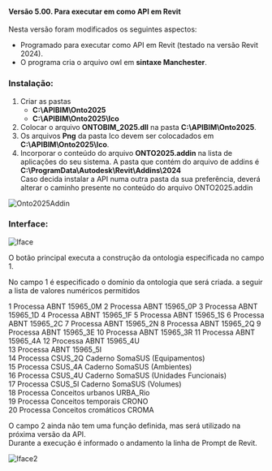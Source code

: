 #### Versão 5.00. Para executar em como API em Revit 
Nesta versão foram modificados os seguintes aspectos:  
 
 * Programado para executar como API em Revit (testado na versão Revit 2024).  
 * O programa cria o arquivo owl em **sintaxe Manchester**.

### Instalação:
 1. Criar as pastas  
      * **C:\APIBIM\Onto2025**  
      * **C:\APIBIM\Onto2025\Ico**  
 2. Colocar o arquivo **ONTOBIM_2025.dll** na pasta **C:\APIBIM\Onto2025**.  
 3. Os arquivos **Png** da pasta Ico devem ser colocadados em **C:\APIBIM\Onto2025\Ico**.  
 4. Incorporar o conteúdo do arquivo **ONTO2025.addin** na lista de aplicações do seu sistema.
    A pasta que contém do arquivo de addins é **C:\ProgramData\Autodesk\Revit\Addins\2024**  
    Caso decida instalar a API numa outra pasta da sua preferência, deverá alterar o caminho presente no conteúdo do arquivo ONTO2025.addin  

![Onto2025Addin](https://github.com/user-attachments/assets/902bcc39-1c02-4f54-a717-3bc361a255c1)

### Interface:

![Iface](https://github.com/user-attachments/assets/66a63096-3c9e-42e0-a036-4d1e134de7a2)

O botão principal executa a construção da ontologia especificada no campo 1.

No campo 1 é especificado o domínio da ontologia que será criada. a seguir a lista de valores numéricos permitidos 

1  Processa ABNT 15965_0M
2  Processa ABNT 15965_0P
3  Processa ABNT 15965_1D 
4  Processa ABNT 15965_1F
5  Processa ABNT 15965_1S
6  Processa ABNT 15965_2C
7  Processa ABNT 15965_2N
8  Processa ABNT 15965_2Q
9  Processa ABNT 15965_3E
10 Processa ABNT 15965_3R
11 Processa ABNT 15965_4A
12 Processa ABNT 15965_4U                                                      
13 Processa ABNT 15965_5I                                                     
14 Processa CSUS_2Q Caderno SomaSUS (Equipamentos)                                                   
15 Processa CSUS_4A Caderno SomaSUS (Ambientes)                                                            
16 Processa CSUS_4U Caderno SomaSUS (Unidades Funcionais)                                                  
17 Processa CSUS_5I Caderno SomaSUS (Volumes)                                                   
18 Processa Conceitos urbanos URBA_Rio                                                
19 Processa Conceitos temporais CRONO                                             
20 Processa Conceitos cromáticos CROMA                                             
                                                       
O campo 2 ainda não tem uma função definida, mas será utilizado na próxima versão da API.  
Durante a execução é informado o andamento la linha de Prompt de Revit.

![Iface2](https://github.com/user-attachments/assets/78d6d549-5189-4757-89c7-174a65a926e9)

